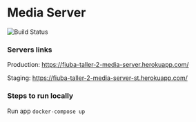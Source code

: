 # Media Server

![Build Status](https://travis-ci.com/AlejandroDaneri/fiuba-taller-2-media-server.svg?token=ava9qCpd7PfZyx79S5y4&branch=master)

### Servers links

Production: https://fiuba-taller-2-media-server.herokuapp.com/

Staging: https://fiuba-taller-2-media-server-st.herokuapp.com/

### Steps to run locally

Run app
`docker-compose up`
